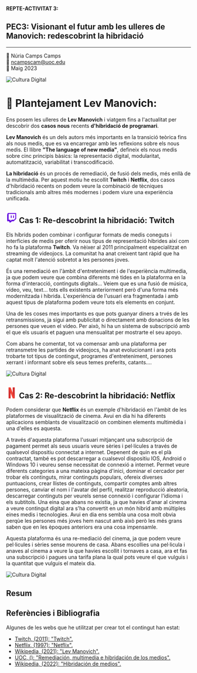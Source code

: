 **REPTE-ACTIVITAT 3:**
## PEC3: Visionant el futur amb les ulleres de Manovich: redescobrint la hibridació
---

:bust_in_silhouette: Núria Camps Camps <br>
:email: ncampscam@uoc.edu <br>
:date: Maig 2023 <br>

![Cultura Digital](https://tec.com.pe/wp-content/uploads/2022/05/maxresdefault-3.jpg) 


# :large_blue_diamond: Plantejament Lev Manovich:

Ens posem les ulleres de **Lev Manovich** i viatgem fins a l'actualitat per descobrir dos **casos nous** recents **d'hibridació de programari**.

**Lev Manovich** és un dels autors més importants en la transició teòrica fins als nous medis, que es va encarregar amb les reflexions sobre els nous medis. El llibre **"The language of new media"**, defineix els nous medis sobre cinc principis bàsics: la representació digital, modularitat, automatització, variabilitat i transcodificació.

**La hibridació** és un procés de remediació, de fusió dels medis, més enllà de la multimèdia. Per aquest motiu he escollit  **Twitch** i **Netflix**, dos casos d'hibridació recents on podem veure la combinació de tècniques tradicionals amb altres més modernes i podem viure una experiència unificada.


## <img src="./twitch.png" width="30" height="30"> Cas 1: Re-descobrint la hibridació: Twitch

Els híbrids poden combinar i configurar formats de medis coneguts i interficies de medis per oferir nous tipus de representació hibrides així com ho fa la plataforma **Twitch**. Va nèixer al 2011 principalment especialitzat en streaming de videojocs. La comunitat ha anat creixent tant ràpid que ha captat molt l'atenció sobretot a les persones joves. 

És una remediació en l'àmbit d'entreteniment i de l'experiència multimedia, ja que podem veure que combina diferents mè
tides en la plataforma en la forma d'interacció, continguts digitals... Veiem que es una fusió de música, vídeo, veu, text... tots ells existents anteriorment però d'una forma més modernitzada i hibrida. L'experiència de l'usuari era fragmentada i amb aquest tipus de plataforma podem veure tots els elements en conjunt.

Una de les coses mes importants es que pots guanyar diners a trvés de les retransmissions, ja sigui amb publicitat o directament amb donacions de les persones que veuen el vídeo. Per això, hi ha un sistema de subscripció amb el que els usuaris et paguen una mensualitat per mostrarte el seu apoyo.

Com abans he comentat, tot va comensar amb una plataforma per retransmetre les partides de videojocs, ha anat evolucionant i ara pots trobarte tot tipus de contingut, programes d'entreteniment, persones xerrant i informant sobre els seus temes preferits, catants....


![Cultura Digital](https://cdn.m7g.twitch.tv/eae64763cab2144a06b0/assets/uploads/fada789fc52a4606cd8b729dba50aa41.png?w=898&h=599&fm=jpg&auto=format) 


## <img src="./Netflix.png" width="30" height="30"> Cas 2: Re-descobrint la hibridació: Netflix

Podem considerar que **Netflix** és un exemple d'hibridació en l'àmbit de les plataformes de visualització de cinema. Avui en dia hi ha diferents aplicacions semblants de visualització on combinen elements multimèdia i una d'elles es aquesta.

A través d'aquesta plataforma l'usuari mitjançant una subscripció de pagament permet als seus usuaris veure sèries i pel·lícules a través de qualsevol dispositiu connectat a internet. Depenent de quin es el plà contractat, també es pot descarregar a cualsevol dispositiu IOS, Android o Windows 10 i veureu sense necessitat de connexió a internet. Permet veure diferents categories a una mateixa pàgina d'inici, dominar el cercador per trobar els continguts, mirar continguts populars, ofereix diverses puntuacions, crear llistes de continguts, compartir comptes amb altres persones, canviar el nom i l'avatar del perfil, realitzar reproducció aleatoria, descarregar continguts per veurels sense connexió i configurar l'idioma i els subtitols. Una eina que abans no existia, ja que havies d'anar al cinema a veure contingut digital ara s'ha convertit en un món hibrid amb múltiples eines medis i tecnologies. Avui en dia ens sembla una cosa molt obvia perqùe les persones més joves hem nascut amb això però les més grans saben que en les èpoques anteriors era una cosa impensamle.

Aquesta plataforma és una re-mediació del cinema, ja que podem veure pel·licules i sèries sense mourens de casa. Abans escollies una pel·licula i anaves al cinema a veure la que havies escollit i tornaves a casa, ara et fas una subscripció i pagues una tarifa plana la qual pots veure el que vulguis i la quantitat que vulguis el mateix dia.

![Cultura Digital](https://uh.gsstatic.es/sfAttachPlugin/1032151.jpg) 

## Resum

## Referències i Bibliografia

Algunes de les webs que he utilitzat per crear tot el contingut han estat:

- [Twitch, (2011): "Twitch".](https://www.netflix.com/es/)
- [Netflix, (1997): "Netflix".](https://www.netflix.com/es/)
- [Wikipedia, (2021): "Lev Manovich".](https://es.wikipedia.org/wiki/Lev_Manovich)
- [UOC, (): "Remediación, multimedia e hibridación de los medios".](http://multimedia.uoc.edu/blogs/fem/es/remediacio-multimedia-i-hibridacio-dels-mitjans/)
- [Wikipedia, (2022): "Hibridación de medios".](https://es.wikipedia.org/wiki/Hibridaci%C3%B3n_de_medios)
